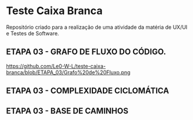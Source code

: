 # Teste Caixa Branca
Repositório criado para a realização de uma atividade da matéria de UX/UI e Testes de Software.

## ETAPA 03 - GRAFO DE FLUXO DO CÓDIGO.
https://github.com/Le0-W-L/teste-caixa-branca/blob/ETAPA_03/Grafo%20de%20Fluxo.png

## ETAPA 03 - COMPLEXIDADE CICLOMÁTICA

## ETAPA 03 - BASE DE CAMINHOS
